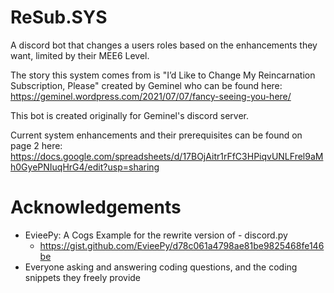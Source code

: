 # ReSub.SYS

A discord bot that changes a users roles based on the enhancements they want, limited by their MEE6 Level.

The story this system comes from is "I’d Like to Change My Reincarnation Subscription, Please" created by Geminel who can be found here: https://geminel.wordpress.com/2021/07/07/fancy-seeing-you-here/

This bot is created originally for Geminel's discord server.

Current system enhancements and their prerequisites can be found on page 2 here: https://docs.google.com/spreadsheets/d/17BOjAitr1rFfC3HPiqvUNLFrel9aMh0GyePNIuqHrG4/edit?usp=sharing

# Acknowledgements
 - EvieePy: A Cogs Example for the rewrite version of - discord.py
    * https://gist.github.com/EvieePy/d78c061a4798ae81be9825468fe146be
 - Everyone asking and answering coding questions, and the coding snippets they freely provide
